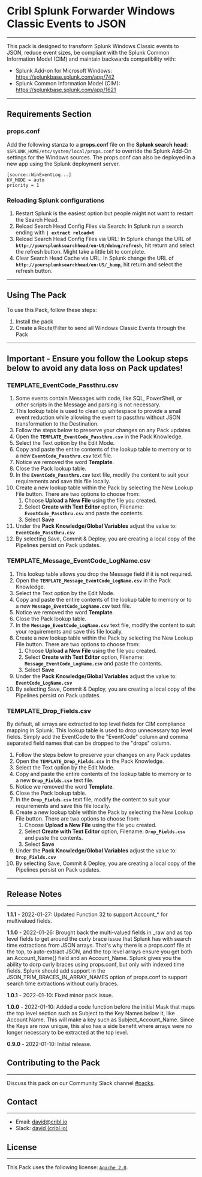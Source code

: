 # **Cribl Splunk Forwarder Windows Classic Events to JSON**
----

This pack is designed to transform Splunk Windows Classic events to JSON, reduce event sizes, be compliant with the Splunk Common Information Model (CIM) and maintain backwards compatibility with:

* Splunk Add-on for Microsoft Windows: https://splunkbase.splunk.com/app/742
* Splunk Common Information Model (CIM): https://splunkbase.splunk.com/app/1621

---
## **Requirements Section**

### **props.conf**

Add the following stanza to a **props.conf** file on the **Splunk search head**: `$SPLUNK_HOME/etc/system/local/props.conf` to override the Splunk Add-On settings for the Windows sources.  The props.conf can also be deployed in a new app using the Splunk deployment server.

```
[source::WinEventLog...]
KV_MODE = auto
priority = 1
```

### Reloading Splunk configurations
1. Restart Splunk is the easiest option but people might not want to restart the Search Head.
1. Reload Search Head Config Files via Search: In Splunk run a search ending with **`| extract reload=t`**
1. Reload Search Head Config Files via URL: In Splunk change the URL of **`http://yoursplunksearchhead/en-US/debug/refresh`**, hit return and select the refresh button. Might take a little bit to complete.
1. Clear Search Head Cache via URL: In Splunk change the URL of **`http://yoursplunksearchhead/en-US/_bump`**, hit return and select the refresh button.



---
## **Using The Pack**
To use this Pack, follow these steps:

1. Install the pack
2. Create a Route/Filter to send all Windows Classic Events through the Pack

---
## **Important - Ensure you follow the Lookup steps below to avoid any data loss on Pack updates!**

### **TEMPLATE_EventCode_Passthru.csv**
1. Some events contain Messages with code, like SQL, PowerShell, or other scripts in the Message and parsing is not necessary.
1. This lookup table is used to clean up whitespace to provide a small event reduction while allowing the event to passthru without JSON transformation to the Destination.
1. Follow the steps below to preserve your changes on any Pack updates
1. Open the **`TEMPLATE_EventCode_Passthru.csv`** in the Pack Knowledge.
1. Select the Text option by the Edit Mode.
1. Copy and paste the entire contents of the lookup table to memory or to a new **`EventCode_Passthru.csv`** text file.
1. Notice we removed the word **Template**.
1. Close the Pack lookup table.
1. In the **`EventCode_Passthru.csv`** text file, modify the content to suit your requirements and save this file locally.
1. Create a new lookup table within the Pack by selecting the New Lookup File button.  There are two options to choose from:
	1. Choose **Upload a New File** using the file you created.
	1. Select **Create with Text Editor** option, Filename: **`EventCode_Passthru.csv`** and paste the contents.
	1. Select **Save**
1. Under the **Pack Knowledge/Global Variables** adjust the value to: **`EventCode_Passthru.csv`**
1. By selecting Save, Commit & Deploy, you are creating a local copy of the Pipelines persist on Pack updates.

### **TEMPLATE_Message_EventCode_LogName.csv**
1. This lookup table allows you drop the Message field if it is not required.
1. Open the **`TEMPLATE_Message_EventCode_LogName.csv`** in the Pack Knowledge.
1. Select the Text option by the Edit Mode.
1. Copy and paste the entire contents of the lookup table to memory or to a new **`Message_EventCode_LogName.csv`** text file.
1. Notice we removed the word **Template**.
1. Close the Pack lookup table.
1. In the **`Message_EventCode_LogName.csv`** text file, modify the content to suit your requirements and save this file locally.
1. Create a new lookup table within the Pack by selecting the New Lookup File button.  There are two options to choose from:
	1. Choose **Upload a New File** using the file you created.
	1. Select **Create with Text Editor** option, Filename: **`Message_EventCode_LogName.csv`** and paste the contents.
	1. Select **Save**
1. Under the **Pack Knowledge/Global Variables** adjust the value to: **`EventCode_LogName.csv`**
1. By selecting Save, Commit & Deploy, you are creating a local copy of the Pipelines persist on Pack updates.

### **TEMPLATE_Drop_Fields.csv**
By default, all arrays are extracted to top level fields for CIM compliance mapping in Splunk.
This lookup table is used to drop unnecessary top level fields.
Simply add the EventCode to the "EventCode" column and comma separated field names that can be dropped to the "drops" column.
1. Follow the steps below to preserve your changes on any Pack updates
1. Open the **`TEMPLATE_Drop_Fields.csv`** in the Pack Knowledge.
1. Select the Text option by the Edit Mode.
1. Copy and paste the entire contents of the lookup table to memory or to a new **`Drop_Fields.csv`** text file.
1. Notice we removed the word **Template**.
1. Close the Pack lookup table.
1. In the **`Drop_Fields.csv`** text file, modify the content to suit your requirements and save this file locally.
1. Create a new lookup table within the Pack by selecting the New Lookup File button.  There are two options to choose from:
	1. Choose **Upload a New File** using the file you created.
	1. Select **Create with Text Editor** option, Filename: **`Drop_Fields.csv`** and paste the contents.
	1. Select **Save**
1. Under the **Pack Knowledge/Global Variables** adjust the value to: **`Drop_Fields.csv`**
1. By selecting Save, Commit & Deploy, you are creating a local copy of the Pipelines persist on Pack updates.

---
## **Release Notes**
---
**1.1.1** - 2022-01-27: Updated Function 32 to support Account_* for multivalued fields.

**1.1.0** - 2022-01-26: Brought back the multi-valued fields in _raw and as top level fields to get around the curly brace issue that Splunk has with search time extractions from JSON arrays.  That's why there is a props.conf file at the top, to auto-extract JSON, and the top level arrays ensure you get both an Account_Name{} field and an Account_Name.  Splunk gives you the ability to dorp curly braces using props.conf, but only with indexed time fields. Splunk should add support in the JSON_TRIM_BRACES_IN_ARRAY_NAMES option of props.conf to support search time extractions without curly braces. 

**1.0.1** - 2022-01-10: Fixed minor pack issue.

**1.0.0** - 2022-01-10: Added a code function before the initial Mask that maps the top level section such as Subject to the Key Names below it, like Account Name. This will make a key such as Subject_Account_Name.  Since the Keys are now unique, this also has a side benefit where arrays were no longer necessary to be extracted at the top level.

**0.9.0** - 2022-01-10: Initial release.

## **Contributing to the Pack**
---
Discuss this pack on our Community Slack channel [#packs](https://cribl-community.slack.com/archives/C021UP7ETM3).

## **Contact**
---
* Email: <david@cribl.io>
* Slack: [david (cribl.io)](https://cribl-community.slack.com/team/U01C35EMQ01)

## **License**
---
This Pack uses the following license: [`Apache 2.0`](https://github.com/criblio/appscope/blob/master/LICENSE).

